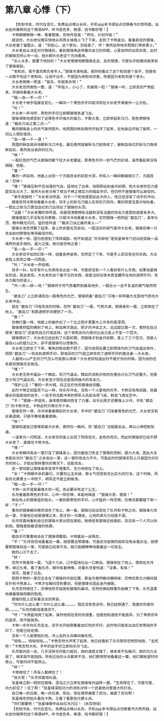# 第八章 心悸（下）
        【告知书友，时代在变化，免费站点难以长存，手机app多书源站点切换看书大势所趋，站长给你推荐的这个换源APP，听书音色多、换源、找书都好使！】
       卡煞眼睛微微一眯，看着狼锋，忽地传音道：“师兄，计划开始！”
       就这时，大长老似慢实快地从风雨关城墙上飞了下来，走到了卡煞身边，看着疯狂的狼锋，大长老皱了皱眉头，道：“别担心，这个家伙，交给我了，哼！竟然这样地杀戮我们草原勇士。”
       大长老自从决定对付狼锋后，看到狼锋再这样屠杀自己的同胞，心里自然的出现杀意，此时的狼锋忽然心中一动，扭头朝大长老这个方向看来。
       “杀人太多，是要下地狱的！”大长老慢慢地朝狼锋走去，走的很慢，可是似乎眨眼间就来到了狼锋面前。
       “老和尚，我不喜欢欺负老年人。”狼锋冷漠地道。虽然他看出了这个和尚是个高手，但是他一点都不怕这个老和尚，让他不出手，不是因为老和尚厉害，而是因为老和尚是个老头。
       大长老微微一笑道：“能杀，你就来杀吧！”
       大长老忽然面色一整，道：“年轻人，小心了，先接我一招！”狼锋一听，立即变的严肃起来，仔细地看着大长老。
       “暗——血——手——印！”
       大长老十根手指接连变化，一瞬间一个黑色的手印就浮现在大长老手表面外一公分处。
       “叱！”
       大长老一声冷哼，黑色的手印立即朝狼锋急速飞去。
       狼锋清晰地感受到了这黑色手印强大的威力，不敢大意，立即举起斩马刀，脸色肃穆地道：“截杀刀诀之第二式——”
       蓦的狼锋身上的杀气陡然提升，他周围的鲜血竟然开始浮了起来，在他身边开始了旋转，一切让人感到诡异。
       “血——嗜——千——里！”
       周围的鲜血诡异地朝斩马刀冲去，最后竟然就被斩马刀给吸收了，被鲜血染红的斩马刀吸收鲜血后，竟然发出诡异的红光。
       “咻！”
       一股红色的气芒从狼锋的脚下往大长老蔓延，那黑色手印一到气芒的区域，虽然看起来没有相碰，但是。
       “蓬！”
       蓦的一声巨响，地面上出现一个方圆百米的巨型大洞，所有人一瞬间都被吸引了，方圆百米！恐怖！
       “噗！”狼锋压制不住汹涌的气血，猛地吐了出来，他刚刚达到金丹前期，和大长老的实力差距实在太大了，虽然大长老只用了相当于神之境实力的暗血手印，但仍然不是狼锋可以承受的。
       “束手就擒吧！”大长老淡然道，对于一个和他差距如此大的人，他已经没有了动手的冲动。
       狼锋忽然冷笑地看着大长老，将手上的斩马刀插入后背的刀窍内，蓦的昂首无意识地吼着，一把比之斩马刀更加血红的刀出现在了狼锋的头顶。
       “法器！”大长老蓦的惊呼道，他是很清楚拥有法器和没有法器的攻击力差距到底是有多大。
       狼锋面部几乎没有任何表情，只是冷冷地看着大长老，忽然狼锋一把抓起‘碧血刀’，高举头顶，眼中精光闪闪，猛的低吟道：“截杀刀诀之最终奥义——”
       狼锋头发忽然飘了起来，身上的衣服无风自动，一股滔天的锐气直冲大长老，狼锋仿佛一只攻击前的野狼在等待最佳时机。
       大长老一惊，因为他感到了阵阵威胁，他不知道这‘开天辟地’是张星峰专门创出给突破一品境界的高手用的。威力之强，绝对是恐怖之极！
       “圣——血——手——印！”
       大长老双手如同幻影一样，结着各种姿势，忽然定了下来，可是手上却没有任何东西。大长老脸上悲悯之情一闪而逝。
       “叱！”大长老一声低喝。
       双手一抖，似乎有什么东西攻击出去一样，可是却没有一个人看到有什么东西。如果张星峰在的话，就会发现，大长老的这个看不见的东西，就是当初在铁木真宝藏所在地的透明手印。攻击力极为的骇人。
       “开——天——辟——地！”狼锋终于将气势蓄积到最高地步，一股壮士一去不复返的豪气陡然而生。
       ‘碧血刀’上立即涌现出一股青色的光芒，狼锋抓着‘碧血刀’闪电一样带着大无畏地气势向大长老冲去。
       就在‘碧血刀’闪电攻击的时候，忽然‘碧血刀’一震，气势大减，狼锋身形一震，立即倒在了地上。‘碧血刀’和那透明手印硬拼了一次。
       “轰！”
       仿佛打雷一样，地面上的被炸出了一个比之刚才更要大上许多的是深洞。
       狼锋竟然猛的瘫到了地上，鲜血再次逸出，刚才的冲击之大，远远超过第一次，竟然在自己使用‘碧血刀’还能将自己打成这样。这个老和尚功力绝对比自己高上不至一个层次。
       狼锋猜对了，大长老已经达到了元婴初期，而狼锋才到金丹前期，差上了三个层次，但是人器双xiu的威力之大，却不是狼锋可以想象的。
       大长老立即坐了下来，嘴角的鲜血都不顾了，因为他现在要立即把体内的刀气给逼出体外，刚刚‘碧血刀’一攻击到透明手印，那诡异的刀气就立即攻向了透明手印的施法者——大长老。
       人器双xiu产生的刀气怎么可能那么简单？大长老却知道此时不是疗伤的时候，因为他的任务是将狼锋完全拖住。
       “噗！”
       大长老无奈中逼出一个精血，将刀气逼出，精血的消耗对他的伤害估计比刀气还要大，但是至少将刀气逼出后，大长老至少现在还能保持强大的攻击力。
       “保护公主！”蓦的一声大喊，将正在疗伤的狼锋给惊醒。
       此时卡煞正如猛虎下山一样，向乐月冲去，没有一个人是他的对手，卡煞没有用武器，他最擅长的就是他的双手，一双手将无数冲来的明军士兵给击得飞高，鲜血飞溅在空中。
       “不！”狼锋一声低吼，身体竟然瞬间恢复了力量，似乎比刚才还要强上少许，手执‘碧血刀’向卡煞冲去，卡煞此时只离乐月十米。
       狼锋忽然一停，冷冷地看着眼前的大长老，手中的‘碧血刀’闪发着青色的光芒，大长老没有丝毫退缩，只是平静地看着狼锋。
       “咻！”
       狼锋知道自己很难突破大长老，竟然在一瞬间，将‘碧血刀’当暗器击出，再以心神控制加速。
       一道青光一闪而逝，大长老忽然身上出现了阵阵亮光，金色的亮光，而此时狼锋却已经不顾大长老了，直接往卡煞冲去。
       “噗！”
       大长老瞬间发出一掌打在了狼锋身上，因为碧血刀失去了狼锋的控制，威力大减，因此大长老能在对付‘碧血刀’之余发出一掌，这一掌的攻击力不大，可是此时的狼锋实际上只是因为对乐月的担心，才能在那样重伤的情况下，还能攻击。
       这一掌彻底让狼锋身体变得不堪重负，无力地倒在了地上。
       “杀！”卡煞眼中杀机暴闪，只要将公主杀掉，那士气将受到无比巨大的打击，这个时候，所有的元蒙勇士一冲而下，明军还不是立即崩溃。
       “暗——血——手——印！”
       卡煞一出手就是最强大的一招，务必要杀死这个公主。
       乐月看着那黑色的手印，心中一阵恐惧，本能地喊道：“狼锋大哥，救我！”
       倒在地上的狼锋猛的抬头，一看到那黑色的手印，心中猛的一阵恐惧，仿佛天都要踏下来一样：“不！”
       重伤的狼锋瞬间竟然消失了地上，再一看，狼锋已经出现在了乐月和卡煞之间，狼锋奋力攻出一掌，可是他已经是强弩之末，刚才的一次爆发，让他的真元力彻底干涸。
       乐月惊喜地看到自己的狼锋大哥出现在面前，她相信有狼锋在他面前，将没有一个人可以伤到他。狼锋是她最坚强的依靠。
       “蓬！”
       暗血手印重重地击在了狼锋得腹部。卡煞露出一丝残忍。
       “不！”乐月惊恐地看着这一幕，她想要去帮狼锋，可是武功低微的她却没有丝毫办法，她想要帮狼锋挡这一掌，可是她已经来不及，她只能眼睁睁地看着这一切发生。
       她的心沉下去了。
       “砰！
       忽然卡煞身体一震，飞退十几米，口中猛地吐出一口鲜血，狼锋倒在了地上，偎依在乐月旁，掉过头来，看了看乐月，眼中有着神情，对着乐月爱怜道：“没事，有我！”
       说完，就昏了过去。
       刚刚卡煞的一掌完全击在了狼锋的丹田位置，那金丹竟然瞬间爆碎掉，恐怖的真元力瞬间就反扑到卡煞身上。卡煞才在瞬间受到重创，但是狼锋也因此金丹被毁。
       乐月忽然楞住了，恐惧地将手指放到狼锋的鼻间，忽然仿佛如释重负般瘫了下来，乐月温柔地摸着狼锋刚毅的脸庞。
       狼锋的脸上还有着淡淡的笑容。
       “你为什么这么傻？为什么这么傻。。。。。。我还没有告诉你，我已经想通了，我喜欢的是你啊。。。。。。”乐月的眼泪滴滴流下。
       “哼！”卡煞猛地爬了起来，虽然他现在受的伤很重，但是他知道他不能放弃，为了草原百年的追求，他不能放弃。
       卡煞一步步向乐月走去，双手也开始聚集着血红色的手印，此时他只能发出血红色等级的手印了，但是已经足够。
       没有一个人能够阻拦他，冲上去的士兵瞬间被杀死。
       “哈哈。。。哈哈哈哈。。。”卡煞忽然大声笑了起来，他已经看到了乐月那惊恐愤怒地脸，“去死吧！”卡煞忽然大吼，手中的血手印立即向乐月飞去。
       乐月面对这一击，几乎没有任何能力抵抗，她的速度太慢了，根本来不及躲闪，她的功力太弱了，根本就不能阻挡。所有近处的士兵都来不及，他们都愤怒地看着这一幕，他们都盼望时间停止，可是时间不能停止。
       “砰！”
       卡煞楞住了！所有人都楞住了！
       “张大哥！”乐月惊喜地叫道。
       张星峰立即一把抓住狼锋，混沌之力立即在狼锋体内运转一圈，“生命保住了，可是可是，功力却没了！没了啊！”张星峰深知功力的消失对待一个武者绝对是莫大的打击。
       自己唯一的兄弟，唯一的兄弟，现在，现在竟然被废了武功，被废了武功啊！
       张星峰忽然抬头看向卡煞。又看了看那些元蒙士兵。
       “你们都要死！”张星峰眼中丝丝红光闪过！（未完待续）
       【告知书友，时代在变化，免费站点难以长存，手机app多书源站点切换看书大势所趋，站长给你推荐的这个换源APP，听书音色多、换源、找书都好使！】